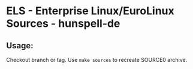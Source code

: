 # ELS - Enterprise Linux/EuroLinux Sources - hunspell-de
 
## Usage:
  Checkout branch or tag. Use `make sources` to recreate  SOURCE0 archive.
